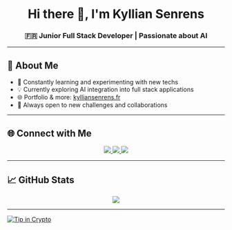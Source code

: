 <h1 align="center">Hi there 👋, I'm Kyllian Senrens</h1>
<h3 align="center">🇫🇷 Junior Full Stack Developer | Passionate about AI</h3>

---

## 💫 About Me
- 🧠 Constantly learning and experimenting with new techs  
- 💡 Currently exploring AI integration into full stack applications  
- 🌐 Portfolio & more: [kylliansenrens.fr](https://kylliansenrens.fr)  
- 🎯 Always open to new challenges and collaborations  

---

## 🌐 Connect with Me
<p align="center">
  <a href="https://www.linkedin.com/in/kylliansenrens" target="_blank">
    <img src="https://img.shields.io/badge/LinkedIn-%230077B5.svg?style=for-the-badge&logo=linkedin&logoColor=white" />
  </a>
  <a href="https://x.com/ks_nsx" target="_blank">
    <img src="https://img.shields.io/badge/X-%23000000.svg?style=for-the-badge&logo=X&logoColor=white" />
  </a>
  <a href="mailto:kylliansenrens3004@gmail.com">
    <img src="https://img.shields.io/badge/Gmail-%23D14836.svg?style=for-the-badge&logo=gmail&logoColor=white" />
  </a>
</p>

---

## 📈 GitHub Stats
<p align="center">
  <img src="https://nirzak-streak-stats.vercel.app/?user=Neysixx&theme=darcula&hide_border=false" />
</p>

---

[![Tip in Crypto](https://tip.md/badge.svg)](https://tip.md/Neysixx)
